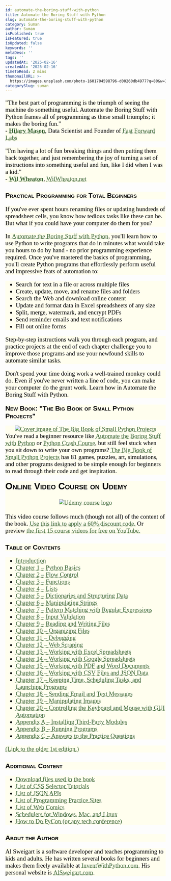 ```yaml
---
id: automate-the-boring-stuff-with-python
title: Automate the Boring Stuff with Python
slug: automate-the-boring-stuff-with-python
category: Suman
author: Suman
isPublished: true
isFeatured: true
isUpdated: false
keywords: ''
metaDesc: ''
tags: ''
updatedAt: '2025-02-16'
createdAt: '2025-02-16'
timeToRead: 2 mins
thumbnailURL: >-
  https://images.unsplash.com/photo-1601704598796-d00260db4977?q=80&w=1887&auto=format&fit=crop&ixlib=rb-4.0.3&ixid=M3wxMjA3fDB8MHxwaG90by1wYWdlfHx8fGVufDB8fHx8fA%3D%3D
categorySlug: suman
---
```

<p style="color: rgb(0, 0, 0); font-family: Georgia, serif; font-size: 19.2px; font-style: normal; font-variant-ligatures: normal; font-variant-caps: normal; font-weight: 400; letter-spacing: normal; orphans: 2; text-align: start; text-indent: 0px; text-transform: none; widows: 2; word-spacing: 0px; -webkit-text-stroke-width: 0px; white-space: normal; background-color: rgb(255, 254, 238); text-decoration-thickness: initial; text-decoration-style: initial; text-decoration-color: initial;">"The best part of programming is the triumph of seeing the machine do something useful. Automate the Boring Stuff with Python frames all of programming as these small triumphs; it makes the boring fun."<br><strong>-<span>&nbsp;</span><a href="https://twitter.com/hmason" style="color: rgb(54, 97, 48); text-decoration: underline dotted;">Hilary Mason</a></strong>, Data Scientist and Founder of<span>&nbsp;</span><a href="http://www.fastforwardlabs.com/" style="color: rgb(54, 97, 48); text-decoration: underline dotted;">Fast Forward Labs</a></p><p style="color: rgb(0, 0, 0); font-family: Georgia, serif; font-size: 19.2px; font-style: normal; font-variant-ligatures: normal; font-variant-caps: normal; font-weight: 400; letter-spacing: normal; orphans: 2; text-align: start; text-indent: 0px; text-transform: none; widows: 2; word-spacing: 0px; -webkit-text-stroke-width: 0px; white-space: normal; background-color: rgb(255, 254, 238); text-decoration-thickness: initial; text-decoration-style: initial; text-decoration-color: initial;">"I'm having a lot of fun breaking things and then putting them back together, and just remembering the joy of turning a set of instructions into something useful and fun, like I did when I was a kid."<br><strong>-<span>&nbsp;</span><a href="https://twitter.com/wilw" style="color: rgb(54, 97, 48); text-decoration: underline dotted;">Wil Wheaton</a></strong>,<span>&nbsp;</span><a href="http://wilwheaton.net/2015/09/hello-world/" style="color: rgb(54, 97, 48); text-decoration: underline dotted;">WilWheaton.net</a></p><h2 style="font-family: sans-serif; font-variant: small-caps; color: rgb(0, 0, 0); font-style: normal; letter-spacing: normal; orphans: 2; text-align: start; text-indent: 0px; text-transform: none; widows: 2; word-spacing: 0px; -webkit-text-stroke-width: 0px; white-space: normal; background-color: rgb(255, 254, 238); text-decoration-thickness: initial; text-decoration-style: initial; text-decoration-color: initial;" id="practical-programming-for-total-beginners">Practical Programming for Total Beginners</h2><p style="color: rgb(0, 0, 0); font-family: Georgia, serif; font-size: 19.2px; font-style: normal; font-variant-ligatures: normal; font-variant-caps: normal; font-weight: 400; letter-spacing: normal; orphans: 2; text-align: start; text-indent: 0px; text-transform: none; widows: 2; word-spacing: 0px; -webkit-text-stroke-width: 0px; white-space: normal; background-color: rgb(255, 254, 238); text-decoration-thickness: initial; text-decoration-style: initial; text-decoration-color: initial;">If you've ever spent hours renaming files or updating hundreds of spreadsheet cells, you know how tedious tasks like these can be. But what if you could have your computer do them for you?</p><p style="color: rgb(0, 0, 0); font-family: Georgia, serif; font-size: 19.2px; font-style: normal; font-variant-ligatures: normal; font-variant-caps: normal; font-weight: 400; letter-spacing: normal; orphans: 2; text-align: start; text-indent: 0px; text-transform: none; widows: 2; word-spacing: 0px; -webkit-text-stroke-width: 0px; white-space: normal; background-color: rgb(255, 254, 238); text-decoration-thickness: initial; text-decoration-style: initial; text-decoration-color: initial;">In<span>&nbsp;</span><a href="https://automatetheboringstuff.com/#toc" style="color: rgb(54, 97, 48); text-decoration: underline dotted;">Automate the Boring Stuff with Python</a>, you'll learn how to use Python to write programs that do in minutes what would take you hours to do by hand - no prior programming experience required. Once you've mastered the basics of programming, you'll create Python programs that effortlessly perform useful and impressive feats of automation to:</p><ul style="color: rgb(0, 0, 0); font-family: Georgia, serif; font-size: 19.2px; font-style: normal; font-variant-ligatures: normal; font-variant-caps: normal; font-weight: 400; letter-spacing: normal; orphans: 2; text-align: start; text-indent: 0px; text-transform: none; widows: 2; word-spacing: 0px; -webkit-text-stroke-width: 0px; white-space: normal; background-color: rgb(255, 254, 238); text-decoration-thickness: initial; text-decoration-style: initial; text-decoration-color: initial;"><li>Search for text in a file or across multiple files</li><li>Create, update, move, and rename files and folders</li><li>Search the Web and download online content</li><li>Update and format data in Excel spreadsheets of any size</li><li>Split, merge, watermark, and encrypt PDFs</li><li>Send reminder emails and text notifications</li><li>Fill out online forms</li></ul><p style="color: rgb(0, 0, 0); font-family: Georgia, serif; font-size: 19.2px; font-style: normal; font-variant-ligatures: normal; font-variant-caps: normal; font-weight: 400; letter-spacing: normal; orphans: 2; text-align: start; text-indent: 0px; text-transform: none; widows: 2; word-spacing: 0px; -webkit-text-stroke-width: 0px; white-space: normal; background-color: rgb(255, 254, 238); text-decoration-thickness: initial; text-decoration-style: initial; text-decoration-color: initial;">Step-by-step instructions walk you through each program, and practice projects at the end of each chapter challenge you to improve those programs and use your newfound skills to automate similar tasks.</p><p style="color: rgb(0, 0, 0); font-family: Georgia, serif; font-size: 19.2px; font-style: normal; font-variant-ligatures: normal; font-variant-caps: normal; font-weight: 400; letter-spacing: normal; orphans: 2; text-align: start; text-indent: 0px; text-transform: none; widows: 2; word-spacing: 0px; -webkit-text-stroke-width: 0px; white-space: normal; background-color: rgb(255, 254, 238); text-decoration-thickness: initial; text-decoration-style: initial; text-decoration-color: initial;">Don't spend your time doing work a well-trained monkey could do. Even if you've never written a line of code, you can make your computer do the grunt work. Learn how in Automate the Boring Stuff with Python.</p><h2 style="font-family: sans-serif; font-variant: small-caps; color: rgb(0, 0, 0); font-style: normal; letter-spacing: normal; orphans: 2; text-align: start; text-indent: 0px; text-transform: none; widows: 2; word-spacing: 0px; -webkit-text-stroke-width: 0px; white-space: normal; background-color: rgb(255, 254, 238); text-decoration-thickness: initial; text-decoration-style: initial; text-decoration-color: initial; margin-top: 20px;" id="new-book-the-big-book-of-small-python-projects">New Book: "The Big Book of Small Python Projects"</h2><div style="color: rgb(0, 0, 0); font-family: Georgia, serif; font-size: 19.2px; font-style: normal; font-variant-ligatures: normal; font-variant-caps: normal; font-weight: 400; letter-spacing: normal; orphans: 2; text-align: start; text-indent: 0px; text-transform: none; widows: 2; word-spacing: 0px; -webkit-text-stroke-width: 0px; white-space: normal; background-color: rgb(255, 254, 238); text-decoration-thickness: initial; text-decoration-style: initial; text-decoration-color: initial;"><center><a href="https://nostarch.com/big-book-small-python-projects" style="color: rgb(54, 97, 48); text-decoration: underline dotted;"><img src="https://inventwithpython.com/images/cover_bigbookpython_thumb.jpg" alt="Cover image of The Big Book of Small Python Projects"></a><br></center>You've read a beginner resource like<span>&nbsp;</span><a href="https://nostarch.com/automatestuff2" style="color: rgb(54, 97, 48); text-decoration: underline dotted;">Automate the Boring Stuff with Python</a><span>&nbsp;</span>or<span>&nbsp;</span><a href="https://nostarch.com/pythoncrashcourse2e" style="color: rgb(54, 97, 48); text-decoration: underline dotted;">Python Crash Course</a>, but still feel stuck when you sit down to write your own programs?<span>&nbsp;</span><a href="https://nostarch.com/big-book-small-python-projects" style="color: rgb(54, 97, 48); text-decoration: underline dotted;">The Big Book of Small Python Projects</a><span>&nbsp;</span>has 81 games, puzzles, art, simulations, and other programs designed to be simple enough for beginners to read through their code and get inspiration.</div><div style="color: rgb(0, 0, 0); font-family: Georgia, serif; font-size: 19.2px; font-style: normal; font-variant-ligatures: normal; font-variant-caps: normal; font-weight: 400; letter-spacing: normal; orphans: 2; text-align: start; text-indent: 0px; text-transform: none; widows: 2; word-spacing: 0px; -webkit-text-stroke-width: 0px; white-space: normal; background-color: rgb(255, 254, 238); text-decoration-thickness: initial; text-decoration-style: initial; text-decoration-color: initial;"><h2 style="font-family: sans-serif; font-variant: small-caps; margin-top: 20px;" id="online-video-course-on-udemy">Online Video Course on Udemy</h2><center><a href="https://inventwithpython.com/automateudemy" style="color: rgb(54, 97, 48); text-decoration: underline dotted;"><img src="https://automatetheboringstuff.com/images/automate_udemy_course_logo.jpg" alt="Udemy course logo"></a></center><br>This video course follows much (though not all) of the content of the book.<span>&nbsp;</span><a href="https://inventwithpython.com/automateudemy" style="color: rgb(54, 97, 48); text-decoration: underline dotted;">Use this link to apply a 60% discount code.</a><span>&nbsp;</span>Or preview<span>&nbsp;</span><a href="https://www.youtube.com/watch?v=1F_OgqRuSdI&amp;list=PL0-84-yl1fUnRuXGFe_F7qSH1LEnn9LkW" style="color: rgb(54, 97, 48); text-decoration: underline dotted;">the first 15 course videos for free on YouTube.</a></div><p><a name="toc" style="color: rgb(54, 97, 48); text-decoration: underline; font-family: Georgia, serif; font-size: 19.2px; font-style: normal; font-variant-ligatures: normal; font-variant-caps: normal; font-weight: 400; letter-spacing: normal; orphans: 2; text-align: start; text-indent: 0px; text-transform: none; widows: 2; word-spacing: 0px; -webkit-text-stroke-width: 0px; white-space: normal; background-color: rgb(255, 254, 238);"></a></p><h2 style="font-family: sans-serif; font-variant: small-caps; color: rgb(0, 0, 0); font-style: normal; letter-spacing: normal; orphans: 2; text-align: start; text-indent: 0px; text-transform: none; widows: 2; word-spacing: 0px; -webkit-text-stroke-width: 0px; white-space: normal; background-color: rgb(255, 254, 238); text-decoration-thickness: initial; text-decoration-style: initial; text-decoration-color: initial;" id="table-of-contents">Table of Contents</h2><ul style="color: rgb(0, 0, 0); font-family: Georgia, serif; font-size: 19.2px; font-style: normal; font-variant-ligatures: normal; font-variant-caps: normal; font-weight: 400; letter-spacing: normal; orphans: 2; text-align: start; text-indent: 0px; text-transform: none; widows: 2; word-spacing: 0px; -webkit-text-stroke-width: 0px; white-space: normal; background-color: rgb(255, 254, 238); text-decoration-thickness: initial; text-decoration-style: initial; text-decoration-color: initial;"><li><a href="https://automatetheboringstuff.com/2e/chapter0/" style="color: rgb(54, 97, 48); text-decoration: underline dotted;">Introduction</a></li><li><a href="https://automatetheboringstuff.com/2e/chapter1/" style="color: rgb(54, 97, 48); text-decoration: underline dotted;">Chapter 1 – Python Basics</a></li><li><a href="https://automatetheboringstuff.com/2e/chapter2/" style="color: rgb(54, 97, 48); text-decoration: underline dotted;">Chapter 2 – Flow Control</a></li><li><a href="https://automatetheboringstuff.com/2e/chapter3/" style="color: rgb(54, 97, 48); text-decoration: underline dotted;">Chapter 3 – Functions</a></li><li><a href="https://automatetheboringstuff.com/2e/chapter4/" style="color: rgb(54, 97, 48); text-decoration: underline dotted;">Chapter 4 – Lists</a></li><li><a href="https://automatetheboringstuff.com/2e/chapter5/" style="color: rgb(54, 97, 48); text-decoration: underline dotted;">Chapter 5 – Dictionaries and Structuring Data</a></li><li><a href="https://automatetheboringstuff.com/2e/chapter6/" style="color: rgb(54, 97, 48); text-decoration: underline dotted;">Chapter 6 – Manipulating Strings</a></li><li><a href="https://automatetheboringstuff.com/2e/chapter7/" style="color: rgb(54, 97, 48); text-decoration: underline dotted;">Chapter 7 – Pattern Matching with Regular Expressions</a></li><li><a href="https://automatetheboringstuff.com/2e/chapter8/" style="color: rgb(54, 97, 48); text-decoration: underline dotted;">Chapter 8 – Input Validation</a></li><li><a href="https://automatetheboringstuff.com/2e/chapter9/" style="color: rgb(54, 97, 48); text-decoration: underline dotted;">Chapter 9 – Reading and Writing Files</a></li><li><a href="https://automatetheboringstuff.com/2e/chapter10/" style="color: rgb(54, 97, 48); text-decoration: underline dotted;">Chapter 10 – Organizing Files</a></li><li><a href="https://automatetheboringstuff.com/2e/chapter11/" style="color: rgb(54, 97, 48); text-decoration: underline dotted;">Chapter 11 – Debugging</a></li><li><a href="https://automatetheboringstuff.com/2e/chapter12/" style="color: rgb(54, 97, 48); text-decoration: underline dotted;">Chapter 12 – Web Scraping</a></li><li><a href="https://automatetheboringstuff.com/2e/chapter13/" style="color: rgb(54, 97, 48); text-decoration: underline dotted;">Chapter 13 – Working with Excel Spreadsheets</a></li><li><a href="https://automatetheboringstuff.com/2e/chapter14/" style="color: rgb(54, 97, 48); text-decoration: underline dotted;">Chapter 14 – Working with Google Spreadsheets</a></li><li><a href="https://automatetheboringstuff.com/2e/chapter15/" style="color: rgb(54, 97, 48); text-decoration: underline dotted;">Chapter 15 – Working with PDF and Word Documents</a></li><li><a href="https://automatetheboringstuff.com/2e/chapter16/" style="color: rgb(54, 97, 48); text-decoration: underline dotted;">Chapter 16 – Working with CSV Files and JSON Data</a></li><li><a href="https://automatetheboringstuff.com/2e/chapter17/" style="color: rgb(54, 97, 48); text-decoration: underline dotted;">Chapter 17 – Keeping Time, Scheduling Tasks, and Launching Programs</a></li><li><a href="https://automatetheboringstuff.com/2e/chapter18/" style="color: rgb(54, 97, 48); text-decoration: underline dotted;">Chapter 18 – Sending Email and Text Messages</a></li><li><a href="https://automatetheboringstuff.com/2e/chapter19/" style="color: rgb(54, 97, 48); text-decoration: underline dotted;">Chapter 19 – Manipulating Images</a></li><li><a href="https://automatetheboringstuff.com/2e/chapter20/" style="color: rgb(54, 97, 48); text-decoration: underline dotted;">Chapter 20 – Controlling the Keyboard and Mouse with GUI Automation</a></li><li><a href="https://automatetheboringstuff.com/2e/appendixa/" style="color: rgb(54, 97, 48); text-decoration: underline dotted;">Appendix A – Installing Third-Party Modules</a></li><li><a href="https://automatetheboringstuff.com/2e/appendixb/" style="color: rgb(54, 97, 48); text-decoration: underline dotted;">Appendix B – Running Programs</a></li><li><a href="https://automatetheboringstuff.com/2e/appendixc/" style="color: rgb(54, 97, 48); text-decoration: underline dotted;">Appendix C – Answers to the Practice Questions</a></li></ul><p style="color: rgb(0, 0, 0); font-family: Georgia, serif; font-size: 19.2px; font-style: normal; font-variant-ligatures: normal; font-variant-caps: normal; font-weight: 400; letter-spacing: normal; orphans: 2; text-align: start; text-indent: 0px; text-transform: none; widows: 2; word-spacing: 0px; -webkit-text-stroke-width: 0px; white-space: normal; background-color: rgb(255, 254, 238); text-decoration-thickness: initial; text-decoration-style: initial; text-decoration-color: initial;"><a href="https://automatetheboringstuff.com/chapter0/" style="color: rgb(54, 97, 48); text-decoration: underline dotted;">(Link to the older 1st edition.)</a></p><h2 style="font-family: sans-serif; font-variant: small-caps; color: rgb(0, 0, 0); font-style: normal; letter-spacing: normal; orphans: 2; text-align: start; text-indent: 0px; text-transform: none; widows: 2; word-spacing: 0px; -webkit-text-stroke-width: 0px; white-space: normal; background-color: rgb(255, 254, 238); text-decoration-thickness: initial; text-decoration-style: initial; text-decoration-color: initial;" id="additional-content">Additional Content</h2><ul style="color: rgb(0, 0, 0); font-family: Georgia, serif; font-size: 19.2px; font-style: normal; font-variant-ligatures: normal; font-variant-caps: normal; font-weight: 400; letter-spacing: normal; orphans: 2; text-align: start; text-indent: 0px; text-transform: none; widows: 2; word-spacing: 0px; -webkit-text-stroke-width: 0px; white-space: normal; background-color: rgb(255, 254, 238); text-decoration-thickness: initial; text-decoration-style: initial; text-decoration-color: initial;"><li><a href="https://www.nostarch.com/download/Automate_the_Boring_Stuff_onlinematerials.zip" style="color: rgb(54, 97, 48); text-decoration: underline dotted;">Download files used in the book</a></li><li><a href="https://automatetheboringstuff.com/list-of-css-selector-tutorials.html" style="color: rgb(54, 97, 48); text-decoration: underline dotted;">List of CSS Selector Tutorials</a></li><li><a href="https://automatetheboringstuff.com/list-of-json-apis.html" style="color: rgb(54, 97, 48); text-decoration: underline dotted;">List of JSON APIs</a></li><li><a href="https://automatetheboringstuff.com/list-of-programming-practice-sites.html" style="color: rgb(54, 97, 48); text-decoration: underline dotted;">List of Programming Practice Sites</a></li><li><a href="https://automatetheboringstuff.com/list-of-web-comics.html" style="color: rgb(54, 97, 48); text-decoration: underline dotted;">List of Web Comics</a></li><li><a href="https://automatetheboringstuff.com/schedulers.html" style="color: rgb(54, 97, 48); text-decoration: underline dotted;">Schedulers for Windows, Mac, and Linux</a></li><li><a href="https://automatetheboringstuff.com/how-to-do-pycon.html" style="color: rgb(54, 97, 48); text-decoration: underline dotted;">How to Do PyCon (or any tech conference)</a></li></ul><h2 style="font-family: sans-serif; font-variant: small-caps; color: rgb(0, 0, 0); font-style: normal; letter-spacing: normal; orphans: 2; text-align: start; text-indent: 0px; text-transform: none; widows: 2; word-spacing: 0px; -webkit-text-stroke-width: 0px; white-space: normal; background-color: rgb(255, 254, 238); text-decoration-thickness: initial; text-decoration-style: initial; text-decoration-color: initial;" id="about-the-author">About the Author</h2><p style="color: rgb(0, 0, 0); font-family: Georgia, serif; font-size: 19.2px; font-style: normal; font-variant-ligatures: normal; font-variant-caps: normal; font-weight: 400; letter-spacing: normal; orphans: 2; text-align: start; text-indent: 0px; text-transform: none; widows: 2; word-spacing: 0px; -webkit-text-stroke-width: 0px; white-space: normal; background-color: rgb(255, 254, 238); text-decoration-thickness: initial; text-decoration-style: initial; text-decoration-color: initial;">Al Sweigart is a software developer and teaches programming to kids and adults. He has written several books for beginners and makes them freely available at<span>&nbsp;</span><a href="https://inventwithpython.com/" style="color: rgb(54, 97, 48); text-decoration: underline dotted;">InventWithPython.com</a>. His personal website is<span>&nbsp;</span><a href="https://alsweigart.com/" style="color: rgb(54, 97, 48); text-decoration: underline dotted;">AlSweigart.com</a>.</p>
